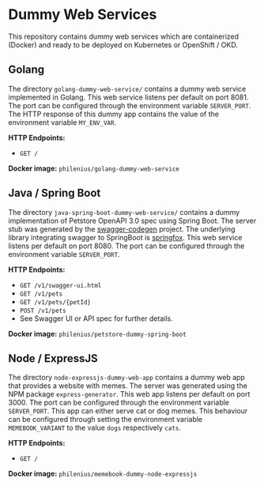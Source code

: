 # Dummy Web Services

This repository contains dummy web services which are containerized (Docker) and ready to be deployed on Kubernetes or OpenShift / OKD.

## Golang
The directory `golang-dummy-web-service/` contains a dummy web service implemented in Golang.
This web service listens per default on port 8081. The port can be configured through the environment variable `SERVER_PORT`. The HTTP response of this dummy app contains the value of the environment variable `MY_ENV_VAR`.

**HTTP Endpoints:**

* `GET /`

**Docker image:**
`philenius/golang-dummy-web-service`

## Java / Spring Boot

The directory `java-spring-boot-dummy-web-service/` contains a dummy implementation of Petstore OpenAPI 3.0 spec using Spring Boot. The server stub was generated by the [swagger-codegen](https://github.com/swagger-api/swagger-codegen) project. The underlying library integrating swagger to SpringBoot is [springfox](https://github.com/springfox/springfox).
This web service listens per default on port 8080. The port can be configured through the environment variable `SERVER_PORT`.

**HTTP Endpoints:**
* `GET /v1/swagger-ui.html`
* `GET /v1/pets`
* `GET /v1/pets/{petId}`
* `POST /v1/pets`
* See Swagger UI or API spec for further details.

**Docker image:**
`philenius/petstore-dummy-spring-boot`

## Node / ExpressJS

The directory `node-expressjs-dummy-web-app` contains a dummy web app that provides a website with memes. The server was generated using the NPM package `express-generator`.
This web app listens per default on port 3000. The port can be configured through the environment variable `SERVER_PORT`. This app can either serve cat or dog memes. This behaviour can be configured through setting the environment variable `MEMEBOOK_VARIANT` to the value `dogs` respectively `cats`.

**HTTP Endpoints:**
* `GET /`

**Docker image:**
`philenius/memebook-dummy-node-expressjs`
